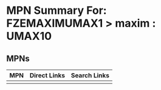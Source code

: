 



# MPN Summary For: FZEMAXIMUMAX1 > maxim : UMAX10

## MPNs
  

|MPN|Direct Links|Search Links|
| :--- | :--- | :--- |
||||
